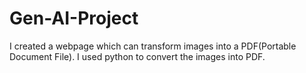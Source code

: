 # Gen-AI-Project

I created a webpage which can transform images into a PDF(Portable Document File).
I used python to convert the images into PDF.
